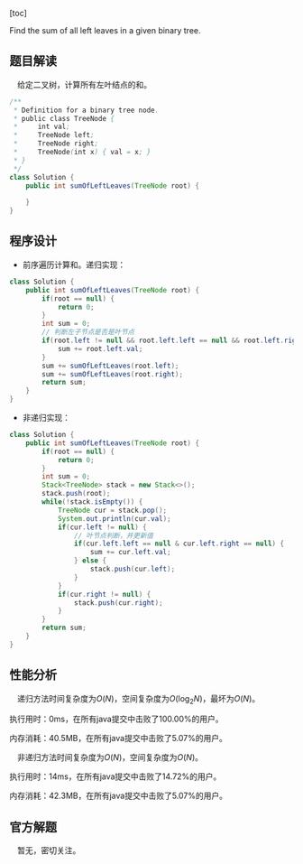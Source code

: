 [toc]

Find the sum of all left leaves in a given binary tree.



## 题目解读

&emsp;给定二叉树，计算所有左叶结点的和。

```java
/**
 * Definition for a binary tree node.
 * public class TreeNode {
 *     int val;
 *     TreeNode left;
 *     TreeNode right;
 *     TreeNode(int x) { val = x; }
 * }
 */
class Solution {
    public int sumOfLeftLeaves(TreeNode root) {
        
    }
}
```

## 程序设计

* 前序遍历计算和。递归实现：

```java
class Solution {
    public int sumOfLeftLeaves(TreeNode root) {
        if(root == null) {
            return 0;
        }
        int sum = 0;
        // 判断左子节点是否是叶节点
        if(root.left != null && root.left.left == null && root.left.right == null) {
            sum += root.left.val;
        }
        sum += sumOfLeftLeaves(root.left);
        sum += sumOfLeftLeaves(root.right);
        return sum;
    }
}
```

* 非递归实现：

```java
class Solution {
    public int sumOfLeftLeaves(TreeNode root) {
        if(root == null) {
            return 0;
        }
        int sum = 0;
        Stack<TreeNode> stack = new Stack<>();
        stack.push(root);
        while(!stack.isEmpty()) {
            TreeNode cur = stack.pop();
            System.out.println(cur.val);
            if(cur.left != null) {
                // 叶节点判断，并更新值
                if(cur.left.left == null & cur.left.right == null) {
                    sum += cur.left.val;
                } else {
                    stack.push(cur.left);
                }
            }
            if(cur.right != null) {
                stack.push(cur.right);
            }
        }
        return sum;
    }
}
```

## 性能分析

&emsp;递归方法时间复杂度为$O(N)$，空间复杂度为$O(\log_2N)$，最坏为$O(N)$。

执行用时：0ms，在所有java提交中击败了100.00%的用户。

内存消耗：40.5MB，在所有java提交中击败了5.07%的用户。

&emsp;非递归方法时间复杂度为$O(N)$，空间复杂度为$O(N)$。

执行用时：14ms，在所有java提交中击败了14.72%的用户。

内存消耗：42.3MB，在所有java提交中击败了5.07%的用户。

## 官方解题

&emsp;暂无，密切关注。